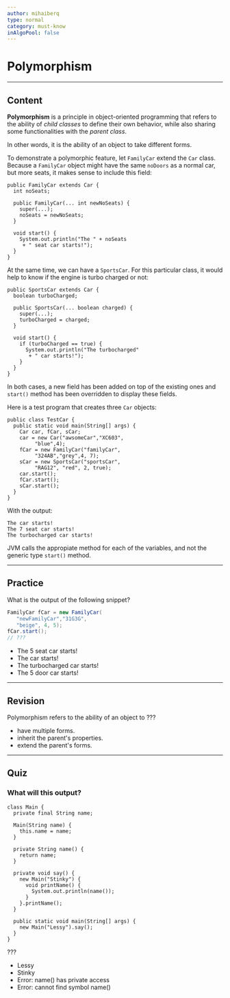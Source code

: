 ```yaml
---
author: mihaiberq
type: normal
category: must-know
inAlgoPool: false
---
```


# Polymorphism


---

## Content

**Polymorphism** is a principle in object-oriented programming that refers to the ability of *child classes* to define their own behavior, while also sharing some functionalities with the *parent class*.

In other words, it is the ability of an object to take different forms.

To demonstrate a polymorphic feature, let `FamilyCar` extend the `Car` class. Because a `FamilyCar` object might have the same `noDoors` as a normal car, but more seats, it makes sense to include this field:

```plain-text
public FamilyCar extends Car {
  int noSeats;

  public FamilyCar(... int newNoSeats) {
    super(...);
    noSeats = newNoSeats;
  }

  void start() {
    System.out.println("The " + noSeats
     + " seat car starts!");
  }
}
```

At the same time, we can have a `SportsCar`. For this particular class, it would help to know if the engine is turbo charged or not:

```plain-text
public SportsCar extends Car {
  boolean turboCharged;

  public SportsCar(... boolean charged) {
    super(...);
    turboCharged = charged;
  }

  void start() {
    if (turboCharged == true) {
      System.out.println("The turbocharged"
       + " car starts!");
    }
  }
}

```

In both cases, a new field has been added on top of the existing ones and `start()` method has been overridden to display these fields.

Here is a test program that creates three `Car` objects:

```plain-text
public class TestCar {
  public static void main(String[] args) {
    Car car, fCar, sCar;
    car = new Car("awsomeCar","XC603",
         "blue",4);
    fCar = new FamilyCar("familyCar",
         "324AB","grey",4, 7);
    sCar = new SportsCar("sportsCar",
         "RAG12", "red", 2, true);
    car.start(); 
    fCar.start(); 
    sCar.start();
  }
}
```

With the output:

```plain-text
The car starts!
The 7 seat car starts!
The turbocharged car starts!
```

JVM calls the appropiate method for each of the variables, and not the generic type `start()` method.


---

## Practice

What is the output of the following snippet?

```java
FamilyCar fCar = new FamilyCar(
   "newFamilyCar","31G3G",
   "beige", 4, 5);
fCar.start();
// ???
```

- The 5 seat car starts!
- The car starts!
- The turbocharged car starts!
- The 5 door car starts!


---

## Revision

Polymorphism refers to the ability of an object to ???

- have multiple forms.
- inherit the parent's properties.
- extend the parent's forms.


---

## Quiz

### What will this output?


```plain-text
class Main {
  private final String name;

  Main(String name) {
    this.name = name;
  }

  private String name() {
    return name;
  }

  private void say() {
    new Main("Stinky") {
      void printName() {
        System.out.println(name());
      }
    }.printName();
  }

  public static void main(String[] args) {
    new Main("Lessy").say();
  }
}
```

 ???

- Lessy
- Stinky
- Error: name() has private access
- Error: cannot find symbol name()
 
